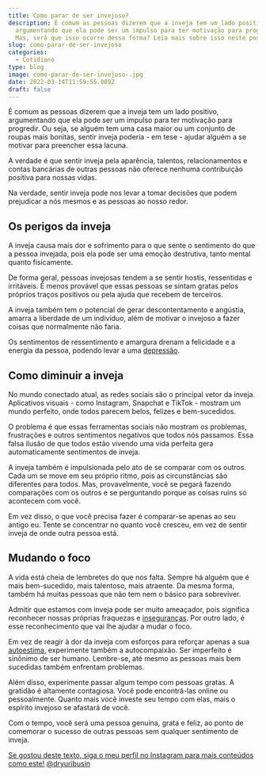 ```yaml
---
title: Como parar de ser invejoso?
description: É comum as pessoas dizerem que a inveja tem um lado positivo,
  argumentando que ela pode ser um impulso para ter motivação para progredir.
  Mas, será que isso ocorre dessa forma? Leia mais sobre isso neste post!
slug: como-parar-de-ser-invejoso
categories:
  - Cotidiano
type: blog
image: como-parar-de-ser-invejoso-.jpg
date: 2022-03-14T11:59:55.089Z
draft: false
---
```










É comum as pessoas dizerem que a inveja tem um lado positivo, argumentando que ela pode ser um impulso para ter motivação para progredir. Ou seja, se alguém tem uma casa maior ou um conjunto de roupas mais bonitas, sentir inveja poderia - em tese - ajudar alguém a se motivar para preencher essa lacuna.

A verdade é que sentir inveja pela aparência, talentos, relacionamentos e contas bancárias de outras pessoas não oferece nenhuma contribuição positiva para nossas vidas.

Na verdade, sentir inveja pode nos levar a tomar decisões que podem prejudicar a nós mesmos e as pessoas ao nosso redor.

## Os perigos da inveja

A inveja causa mais dor e sofrimento para o que sente o sentimento do que a pessoa invejada, pois ela pode ser uma emoção destrutiva, tanto mental quanto fisicamente.

De forma geral, pessoas invejosas tendem a se sentir hostis, ressentidas e irritáveis. É menos provável que essas pessoas se sintam gratas pelos próprios traços positivos ou pela ajuda que recebem de terceiros.

A inveja também tem o potencial de gerar descontentamento e angústia, amarra a liberdade de um indivíduo, além de motivar o invejoso a fazer coisas que normalmente não faria.

Os sentimentos de ressentimento e amargura drenam a felicidade e a energia da pessoa, podendo levar a uma [depressão](https://yuribusin.com.br/8-sintomas-de-depressao-que-voce-precisa-reconhecer/).

## Como diminuir a inveja

No mundo conectado atual, as redes sociais são o principal vetor da inveja. Aplicativos visuais - como Instagram, Snapchat e TikTok - mostram um mundo perfeito, onde todos parecem belos, felizes e bem-sucedidos.

O problema é que essas ferramentas sociais não mostram os problemas, frustrações e outros sentimentos negativos que todos nós passamos. Essa falsa ilusão de que todos estão vivendo uma vida perfeita gera automaticamente sentimentos de inveja.

A inveja também é impulsionada pelo ato de se comparar com os outros. Cada um se move em seu próprio ritmo, pois as circunstâncias são diferentes para todos. Mas, provavelmente, você se pegará fazendo comparações com os outros e se perguntando porque as coisas ruins só acontecem com você.

Em vez disso, o que você precisa fazer é comparar-se apenas ao seu antigo eu. Tente se concentrar no quanto você cresceu, em vez de sentir inveja de onde outra pessoa está.

## Mudando o foco

A vida está cheia de lembretes do que nos falta. Sempre há alguém que é mais bem-sucedido, mais talentoso, mais atraente. Da mesma forma, também há muitas pessoas que não tem nem o básico para sobreviver.

Admitir que estamos com inveja pode ser muito ameaçador, pois significa reconhecer nossas próprias fraquezas e [inseguranças](https://yuribusin.com.br/5-dicas-para-vencer-a-inseguranca-no-relacionamento/). Por outro lado, é esse reconhecimento que vai lhe ajudar a mudar o foco.

Em vez de reagir à dor da inveja com esforços para reforçar apenas a sua [autoestima](https://yuribusin.com.br/como-aumentar-a-autoestima/#content), experimente também a autocompaixão. Ser imperfeito é sinônimo de ser humano. Lembre-se, até mesmo as pessoas mais bem sucedidas também enfrentam problemas.

Além disso, experimente passar algum tempo com pessoas gratas. A gratidão é altamente contagiosa. Você pode encontrá-las online ou pessoalmente. Quanto mais você investe seu tempo com elas, mais o espírito invejoso se afastará de você.

Com o tempo, você será uma pessoa genuína, grata e feliz, ao ponto de comemorar o sucesso de outras pessoas sem qualquer sentimento de inveja.

[Se gostou deste texto, siga o meu perfil no Instagram para mais conteúdos como este!](https://www.instagram.com/dryuribusin/) [@dryuribusin](https://www.instagram.com/dryuribusin/)


